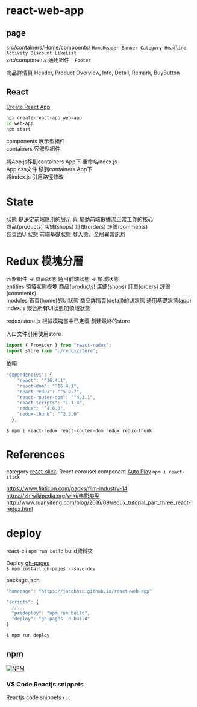 # react-web-app

## page

src/containers/Home/compoents/ `HomeHeader Banner Category Headline Activity Discount LikeList`   
src/components 通用組件　`Footer`

商品詳情頁 Header, Product Overview, Info, Detail, Remark, BuyButton  

## React

[Create React App](https://reactjs.org/docs/create-a-new-react-app.html)  

```bash
npx create-react-app web-app
cd web-app
npm start
```

components 展示型組件  
containers 容器型組件   

將App.js移到containers App下  重命名index.js   
App.css文件 移到containers App下  
將index.js 引用路徑修改  

# State

狀態 是決定前端應用的展示 與 驅動前端數據流正常工作的核心  
商品(products) 店鋪(shops) 訂單(orders) 評論(comments)  
各頁面UI狀態 
前端基礎狀態 登入態、全局異常訊息  

# Redux 模塊分層

容器組件 -> 頁面狀態 通用前端狀態 -> 領域狀態  
entities 領域狀態模塊  商品(products) 店鋪(shops) 訂單(orders) 評論(comments)    
modules 首頁(home)的UI狀態  商品詳情頁(detail)的UI狀態 通用基礎狀態(app)
index.js 聚合所有UI狀態加領域狀態  

redux/store.js 根據模塊當中已定義 創建最終的store  

入口文件引用使用store
```js
import { Provider } from "react-redux";
import store from "./redux/store";  
```

依賴
```js
"dependencies": {
    "react": "^16.4.1",
    "react-dom": "^16.4.1",
    "react-redux": "^5.0.7",
    "react-router-dom": "^4.3.1",
    "react-scripts": "1.1.4",
    "redux": "^4.0.0",
    "redux-thunk": "^2.3.0"
  },
```
`$ npm i react-redux react-router-dom redux redux-thunk`  

# References 

category [react-slick](https://github.com/akiran/react-slick): React carousel component   [Auto Play](https://react-slick.neostack.com/docs/example/auto-play) 
`npm i react-slick`  

https://www.flaticon.com/packs/film-industry-14
https://zh.wikipedia.org/wiki/电影类型
http://www.ruanyifeng.com/blog/2016/09/redux_tutorial_part_three_react-redux.html  


# deploy

react-cli `npm run build`  build資料夾  

Deploy [gh-pages](https://www.npmjs.com/package/gh-pages)  
`$ npm install gh-pages --save-dev`

package.json
```js
"homepage": "https://jacobhsu.github.io/react-web-app"

"scripts": {
  //...
  "predeploy": "npm run build",
  "deploy": "gh-pages -d build"
}
```

`$ npm run deploy`

## npm

[![NPM](https://nodei.co/npm/react-slick.png?downloads=true&stars=true)](https://nodei.co/npm/react-slick/)  

### VS Code Reactjs snippets  

Reactjs code snippets `rcc`  